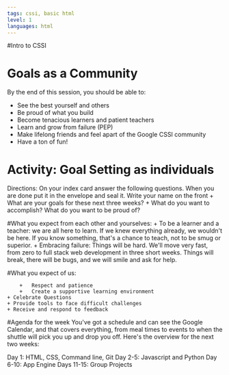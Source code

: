 ```yaml
---
tags: cssi, basic html
level: 1
languages: html
---
```

#Intro to CSSI

# Goals as a Community

By the end of this session, you should be able to:
+ See the best yourself and others
+ Be proud of what you build
+ Become tenacious learners and patient teachers
+ Learn and grow from failure (PEP)
+ Make lifelong friends and feel apart of the Google CSSI community
+ Have a ton of fun!

# Activity: Goal Setting as individuals
Directions: On your index card answer the following questions. When you are done put it in the envelope and seal it. Write your name on the front
	+	What are your goals for these next three weeks?
	+	What do you want to accomplish? What do you want to be proud of?


#What you expect from each other and yourselves:
	+	To be a learner and a teacher: we are all here to learn. If we knew everything already, we wouldn't be here. If you know something, that's a chance to teach, not to be smug or superior.
	+ Embracing failure: Things will be hard. We'll move very fast, from zero to full stack web development in three short weeks. Things will break, there will be bugs, and we will smile and ask for help.

#What you expect of us:

		+	Respect and patience
		+	Create a supportive learning environment
    + Celebrate Questions
    + Provide tools to face difficult challenges
    + Receive and respond to feedback

#Agenda for the week
You've got a schedule and can see the Google Calendar, and that covers everything, from meal times to events to when the shuttle will pick you up and drop you off. Here's the overview for the next two weeks:

Day 1: HTML, CSS, Command line, Git
Day 2-5: Javascript and Python
Day 6-10: App Engine
Days 11-15: Group Projects
